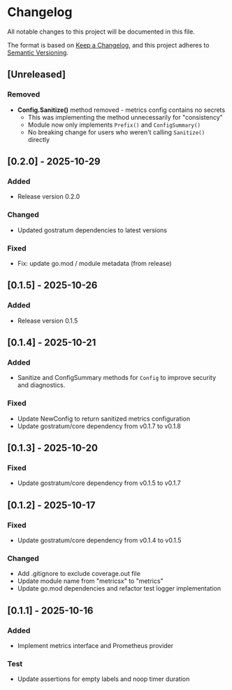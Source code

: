 # Changelog

All notable changes to this project will be documented in this file.

The format is based on [Keep a Changelog](https://keepachangelog.com/en/1.0.0/),
and this project adheres to [Semantic Versioning](https://semver.org/spec/v2.0.0.html).

## [Unreleased]

### Removed
- **Config.Sanitize()** method removed - metrics config contains no secrets
  - This was implementing the method unnecessarily for "consistency"
  - Module now only implements `Prefix()` and `ConfigSummary()`
  - No breaking change for users who weren't calling `Sanitize()` directly

## [0.2.0] - 2025-10-29

### Added
- Release version 0.2.0
### Changed
- Updated gostratum dependencies to latest versions

### Fixed
- Fix: update go.mod / module metadata (from release)

## [0.1.5] - 2025-10-26

### Added
- Release version 0.1.5


## [0.1.4] - 2025-10-21

### Added
- Sanitize and ConfigSummary methods for `Config` to improve security and diagnostics.

### Fixed
- Update NewConfig to return sanitized metrics configuration
- Update gostratum/core dependency from v0.1.7 to v0.1.8

## [0.1.3] - 2025-10-20

### Fixed

- Update gostratum/core dependency from v0.1.5 to v0.1.7

## [0.1.2] - 2025-10-17

### Fixed

- Update gostratum/core dependency from v0.1.4 to v0.1.5

### Changed

- Add .gitignore to exclude coverage.out file
- Update module name from "metricsx" to "metrics"
- Update go.mod dependencies and refactor test logger implementation

## [0.1.1] - 2025-10-16

### Added

- Implement metrics interface and Prometheus provider

### Test

- Update assertions for empty labels and noop timer duration